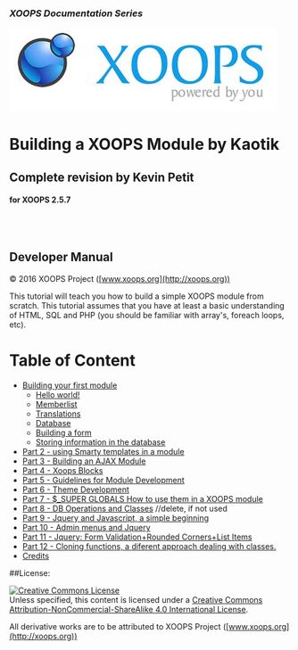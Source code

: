 ### _XOOPS Documentation Series_
![logoXoops.jpg](assets/logoXoops.jpg)

# Building a XOOPS Module by Kaotik
## Complete revision by Kevin Petit
#### for XOOPS 2.5.7

<br><br>
            
## Developer Manual

© 2016 XOOPS Project ([www.xoops.org](http://xoops.org))   


This tutorial will teach you how to build a simple XOOPS module from scratch.
This tutorial assumes that you have at least a basic understanding of HTML, SQL and PHP (you should be familiar with array's, foreach loops, etc).


# Table of Content

* [Building your first module](book/building_a_simple_module/introduction.md)
    * [Hello world!](book/building_a_simple_module/helloworld.md)
    * [Memberlist](book/building_a_simple_module/memberlist.md)
    * [Translations](book/building_a_simple_module/translations.md)
    * [Database](book/building_a_simple_module/database.md)
    * [Building a form](book/building_a_simple_module/buildingform.md)
    * [Storing information in the database](book/building_a_simple_module/saving_to_database.md)
* [Part 2 - using Smarty templates in a module](book/2.md)
* [Part 3 - Building an AJAX Module](book/3.md)
* [Part 4 - Xoops Blocks](book/4.md)
* [Part 5 - Guidelines for Module Development](book/5.md)
* [Part 6 - Theme Development](book/6.md)
* [Part 7 - $_SUPER GLOBALS How to use them in a XOOPS module](book/7.md)
* [Part 8 - DB Operations and Classes](book/8.md) //delete, if not used
* [Part 9 - Jquery and Javascript, a simple beginning](book/9.md)
* [Part 10 - Admin menus and Jquery](book/10.md)
* [Part 11 - Jquery: Form Validation+Rounded Corners+List Items](book/11.md)
* [Part 12 - Cloning functions, a diferent approach dealing with classes.](book/12.md) 
* [Credits](book/13.md) 


##License:

<a rel="license" href="http://creativecommons.org/licenses/by-nc-sa/4.0/"><img alt="Creative Commons License" style="border-width:0" src="https://i.creativecommons.org/l/by-nc-sa/4.0/88x31.png" /></a><br />Unless specified, this content is licensed under a <a rel="license" href="http://creativecommons.org/licenses/by-nc-sa/4.0/">Creative Commons Attribution-NonCommercial-ShareAlike 4.0 International License</a>.

All derivative works are to be attributed to XOOPS Project ([www.xoops.org](http://xoops.org))